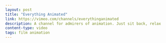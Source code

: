 ```yaml
---
layout: post
title: "Everything Animated"
link: https://vimeo.com/channels/everythinganimated
description: A channel for admirers of animation. Just sit back, relax and enjoy the greatest animation talent out there carefully handpicked for you!
content-type: video
tags: film animation
---
```

